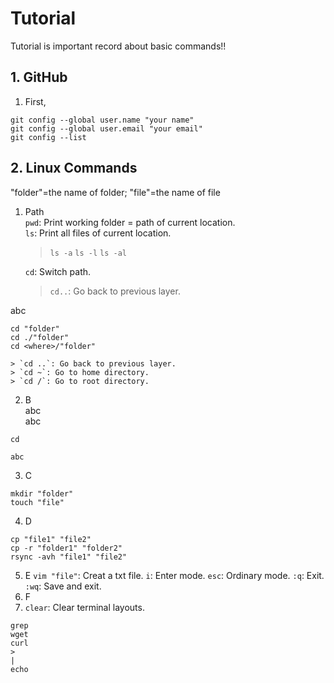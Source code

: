 # Tutorial
Tutorial is important record about basic commands!!

## 1. GitHub
1. First,
```
git config --global user.name "your name"
git config --global user.email "your email"
git config --list
```








## 2. Linux Commands
"folder"=the name of folder; "file"=the name of file
1. Path  
`pwd`: Print working folder = path of current location.  
`ls`: Print all files of current location.
    > `ls -a`
    > `ls -l`
    > `ls -al`

    `cd`: Switch path.  
    > `cd..`: Go back to previous layer.

abc
```
cd "folder"
cd ./"folder"
cd <where>/"folder"
```
    > `cd ..`: Go back to previous layer.  
    > `cd ~`: Go to home directory.  
    > `cd /`: Go to root directory.  

2. B  
abc  
abc
```
cd
```
    abc


3. C
```
mkdir "folder"
touch "file"
```
4. D
```
cp "file1" "file2"
cp -r "folder1" "folder2"
rsync -avh "file1" "file2"
```
5. E
`vim "file"`: Creat a txt file.
`i`: Enter mode.
`esc`: Ordinary mode.
`:q`: Exit.
`:wq`: Save and exit.
6. F
7. `clear`: Clear terminal layouts.
```
grep
wget
curl
>
|
echo
```






